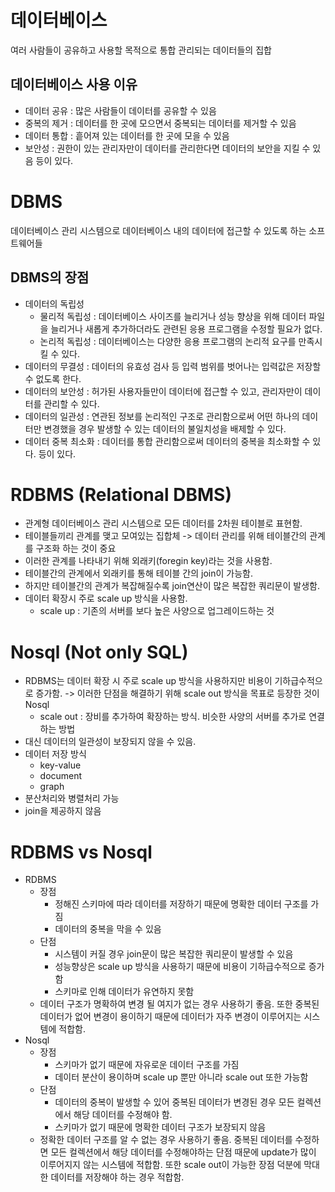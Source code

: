 # 데이터베이스
여러 사람들이 공유하고 사용할 목적으로 통합 관리되는 데이터들의 집합

## 데이터베이스 사용 이유
  - 데이터 공유 : 많은 사람들이 데이터를 공유할 수 있음
  - 중복의 제거 : 데이터를 한 곳에 모으면서 중복되는 데이터를 제거할 수 있음
  - 데이터 통합 : 흩어져 있는 데이터를 한 곳에 모을 수 있음
  - 보안성 : 권한이 있는 관리자만이 데이터를 관리한다면 데이터의 보안을 지킬 수 있음
  등이 있다.
  
# DBMS
데이터베이스 관리 시스템으로 데이터베이스 내의 데이터에 접근할 수 있도록 하는 소프트웨어들

## DBMS의 장점
  - 데이터의 독립성
    - 물리적 독립성 : 데이터베이스 사이즈를 늘리거나 성능 향상을 위해 데이터 파일을 늘리거나 새롭게 추가하더라도 관련된 응용 프로그램을 수정할 필요가 없다.
    - 논리적 독립성 : 데이터베이스는 다양한 응용 프로그램의 논리적 요구를 만족시킬 수 있다.
  - 데이터의 무결성 : 데이터의 유효성 검사 등 입력 범위를 벗어나는 입력값은 저장할 수 없도록 한다.
  - 데이터의 보안성 : 허가된 사용자들만이 데이터에 접근할 수 있고, 관리자만이 데이터를 관리할 수 있다.
  - 데이터의 일관성 : 연관된 정보를 논리적인 구조로 관리함으로써 어떤 하나의 데이터만 변경했을 경우 발생할 수 있는 데이터의 불일치성을 배제할 수 있다.
  - 데이터 중복 최소화 : 데이터를 통합 관리함으로써 데이터의 중복을 최소화할 수 있다.
  등이 있다.
  
# RDBMS (Relational DBMS)
  - 관계형 데이터베이스 관리 시스템으로 모든 데이터를 2차원 테이블로 표현함.
  - 테이블들끼리 관계를 맺고 모여있는 집합체 -> 데이터 관리를 위해 테이블간의 관계를 구조화 하는 것이 중요
  - 이러한 관계를 나타내기 위해 외래키(foregin key)라는 것을 사용함.
  - 테이블간의 관계에서 외래키를 통해 테이블 간의 join이 가능함.
  - 하지만 테이블간의 관계가 복잡해질수록 join연산이 많은 복잡한 쿼리문이 발생함. 
  - 데이터 확장시 주로 scale up 방식을 사용함.
    - scale up : 기존의 서버를 보다 높은 사양으로 업그레이드하는 것

# Nosql (Not only SQL)
  - RDBMS는 데이터 확장 시 주로 scale up 방식을 사용하지만 비용이 기하급수적으로 증가함. -> 이러한 단점을 해결하기 위해 scale out 방식을 목표로 등장한 것이 Nosql
    - scale out : 장비를 추가하여 확장하는 방식. 비슷한 사양의 서버를 추가로 연결하는 방법 
  - 대신 데이터의 일관성이 보장되지 않을 수 있음.
  - 데이터 저장 방식
    - key-value
    - document
    - graph
  - 분산처리와 병렬처리 가능
  - join을 제공하지 않음

# RDBMS vs Nosql
  - RDBMS
    - 장점
      - 정해진 스키마에 따라 데이터를 저장하기 때문에 명확한 데이터 구조를 가짐
      - 데이터의 중복을 막을 수 있음
    - 단점
      - 시스템이 커질 경우 join문이 많은 복잡한 쿼리문이 발생할 수 있음
      - 성능향상은 scale up 방식을 사용하기 때문에 비용이 기하급수적으로 증가함
      - 스키마로 인해 데이터가 유연하지 못함
    - 데이터 구조가 명확하여 변경 될 여지가 없는 경우 사용하기 좋음. 또한 중복된 데이터가 없어 변경이 용이하기 때문에 데이터가 자주 변경이 이루어지는 시스템에 적합함.
  - Nosql
    - 장점
      - 스키마가 없기 때문에 자유로운 데이터 구조를 가짐
      - 데이터 분산이 용이하며 scale up 뿐만 아니라 scale out 또한 가능함
    - 단점
      - 데이터의 중복이 발생할 수 있어 중복된 데이터가 변경된 경우 모든 컬렉션에서 해당 데이터를 수정해야 함.
      - 스키마가 없기 때문에 명확한 데이터 구조가 보장되지 않음
    - 정확한 데이터 구조를 알 수 없는 경우 사용하기 좋음. 중복된 데이터를 수정하면 모든 컬렉션에서 해당 데이터를 수정해야하는 단점 때문에 update가 많이 이루어지지 않는 시스템에 적합함. 또한 scale out이 가능한 장점 덕분에 막대한 데이터를 저장해야 하는 경우 적합함.
